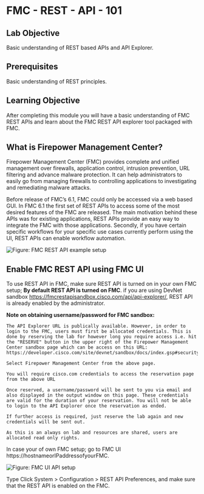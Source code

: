 # FMC - REST - API - 101

## Lab Objective

Basic understanding of REST based APIs and API Explorer.  


## Prerequisites
Basic understanding of REST principles.


## Learning Objective
After completing this module you will have a basic understanding of FMC REST APIs and learn about the FMC REST API explorer tool packaged with FMC.


## What is Firepower Management Center?
Firepower Management Center (FMC) provides complete and unified management over firewalls, application control, intrusion prevention, URL filtering and advance malware protection. It can help administrators to easily go from managing firewalls to controlling applications to investigating and remediating malware attacks.

Before release of FMC’s 6.1, FMC could only be accessed via a web based GUI. In FMC 6.1 the first set of REST APIs to access some of the most desired features of the FMC are released. The main motivation behind these APIs was for existing applications, REST APIs provide an easy way to integrate the FMC with those applications. Secondly, if you have certain specific workflows for your specific use cases currently perform using the UI, REST APIs can enable workflow automation.

![Figure: FMC REST API example setup](/posts/files/firepower-restapi-101/assets/images/FMC1.png)

## Enable FMC REST API using FMC UI
To use REST API in FMC, make sure REST API is turned on in your own FMC setup; **By default REST API is turned on FMC**.
if you are using DevNet sandbox  https://fmcrestapisandbox.cisco.com/api/api-explorer/, REST API is already enabled by the administrator.

**Note on obtaining username/password for FMC sandbox:**
```shell
The API Explorer URL is publically available. However, in order to login to the FMC, users must first be allocated credentials. This is done by reserving the lab for however long you require access i.e. hit the "RESERVE" button in the upper right of the Firepower Management Center sandbox page which can be access on this URL: https://developer.cisco.com/site/devnet/sandbox/docs/index.gsp#security/overview

Select Firepower Management Center from the above page.

You will require cisco.com credentials to access the reservation page from the above URL

Once reserved, a username/password will be sent to you via email and also displayed in the output window on this page. These credentials are valid for the duration of your reservation. You will not be able to login to the API Explorer once the reservation as ended.

If further access is required, just reserve the lab again and new credentials will be sent out.

As this is an always on lab and resources are shared, users are allocated read only rights.
```

In case your of own FMC setup; go to FMC UI https://hostnameorIPaddressofyourFMC.

![Figure: FMC UI API setup](/posts/files/firepower-restapi-101/assets/images/fmcui.png)

Type Click System \> Configuration \> REST API Preferences, and make sure that the REST API is enabled on the FMC.

